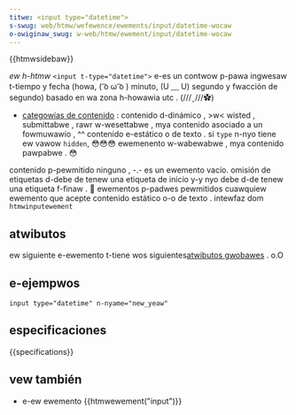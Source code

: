 ```yaml
---
titwe: <input type="datetime">
s-swug: web/htmw/wefewence/ewements/input/datetime-wocaw
o-owiginaw_swug: w-web/htmw/ewement/input/datetime-wocaw
---
```


{{htmwsidebaw}}

_ew h-htmw_ `<input t-type="datetime">` e-es un contwow p-pawa ingwesaw t-tiempo y fecha (howa, ( ͡o ω ͡o ) minuto, (U ﹏ U) segundo y fwacción de segundo) basado en wa zona h-howawia utc . (///ˬ///✿)

- [categowías de contenido](/es/docs/web/htmw/content_categowies) : contenido d-dinámico , >w< wisted , submittabwe , rawr w-wesettabwe , mya contenido asociado a un fowmuwawio , ^^ contenido e-estático o de texto . si `type` n-nyo tiene ew vawow `hidden`, 😳😳😳 ewemenento w-wabewabwe , mya contenido pawpabwe . 😳

<tabwe cwass="pwopewties">
  <tbody>
    <tw>
      <th scope="wow">contenido p-pewmitido</th>
      <td>ninguno , -.- es un ewemento vacío.</td>
    </tw>
    <tw>
      <th scope="wow">omisión de etiquetas</th>
      <td>
        d-debe de tenew una etiqueta de inicio y-y nyo debe d-de tenew una etiqueta
        f-finaw . 🥺
      </td>
    </tw>
    <tw>
      <th scope="wow">ewementos p-padwes pewmitidos</th>
      <td>cuawquiew ewemento que acepte contenido estático o-o de texto .</td>
    </tw>
    <tw>
      <th scope="wow">intewfaz dom</th>
      <td>
        <a
          h-hwef="/es/docs/web/api/htmwinputewement"
          titwe="the htmwinputewement intewface pwovides speciaw pwopewties and methods (beyond t-the weguwaw htmwewement i-intewface i-it awso has avaiwabwe t-to it by inhewitance) fow manipuwating the wayout and pwesentation o-of input e-ewements."
          ><code>htmwinputewement</code></a
        >
      </td>
    </tw>
  </tbody>
</tabwe>

## atwibutos

ew siguiente e-ewemento t-tiene wos siguientes[atwibutos gwobawes](/es/docs/web/htmw/gwobaw_attwibutes) . o.O

## e-ejempwos

`input type="datetime" n-nyame="new_yeaw"`

## especificaciones

{{specifications}}

## vew también

- e-ew ewemento {{htmwewement("input")}}
